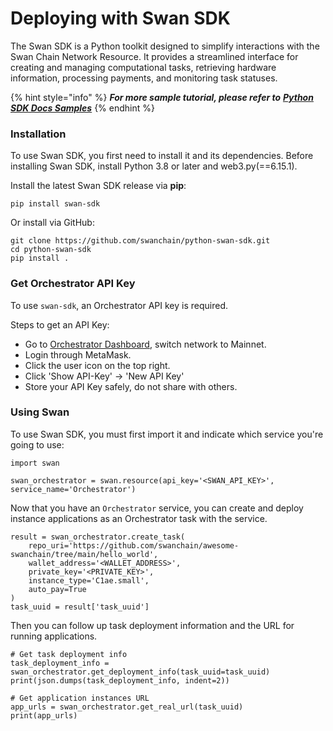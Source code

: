 # Deploying with Swan SDK

The Swan SDK is a Python toolkit designed to simplify interactions with the Swan Chain Network Resource. It provides a streamlined interface for creating and managing computational tasks, retrieving hardware information, processing payments, and monitoring task statuses.

{% hint style="info" %}
_**For more sample tutorial, please refer to**_ [_**Python SDK Docs Samples**_](https://github.com/swanchain/python-sdk-docs-samples)
{% endhint %}

### Installation <a href="#installation" id="installation"></a>

To use Swan SDK, you first need to install it and its dependencies. Before installing Swan SDK, install Python 3.8 or later and web3.py(==6.15.1).

Install the latest Swan SDK release via **pip**:

```
pip install swan-sdk
```

Or install via GitHub:

```
git clone https://github.com/swanchain/python-swan-sdk.git
cd python-swan-sdk
pip install .
```

### Get Orchestrator API Key <a href="#get-orchestrator-api-key" id="get-orchestrator-api-key"></a>

To use `swan-sdk`, an Orchestrator API key is required.

Steps to get an API Key:

* Go to [Orchestrator Dashboard](https://orchestrator.swanchain.io/provider-status), switch network to Mainnet.
* Login through MetaMask.
* Click the user icon on the top right.
* Click 'Show API-Key' -> 'New API Key'
* Store your API Key safely, do not share with others.

### Using Swan <a href="#using-swan" id="using-swan"></a>

To use Swan SDK, you must first import it and indicate which service you're going to use:

```
import swan

swan_orchestrator = swan.resource(api_key='<SWAN_API_KEY>', service_name='Orchestrator')
```

Now that you have an `Orchestrator` service, you can create and deploy instance applications as an Orchestrator task with the service.

```
result = swan_orchestrator.create_task(
    repo_uri='https://github.com/swanchain/awesome-swanchain/tree/main/hello_world',
    wallet_address='<WALLET_ADDRESS>',
    private_key='<PRIVATE_KEY>',
    instance_type='C1ae.small',
    auto_pay=True
)
task_uuid = result['task_uuid']
```

Then you can follow up task deployment information and the URL for running applications.

```
# Get task deployment info
task_deployment_info = swan_orchestrator.get_deployment_info(task_uuid=task_uuid)
print(json.dumps(task_deployment_info, indent=2))

# Get application instances URL
app_urls = swan_orchestrator.get_real_url(task_uuid)
print(app_urls)
```
